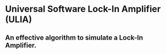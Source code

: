# Universal Software Lock-In Amplifier (ULIA)

## An effective algorithm to simulate a Lock-In Amplifier.
